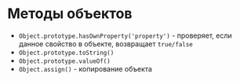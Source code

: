 # Методы объектов

- `Object.prototype.hasOwnProperty('property')` - проверяет, если данное свойство в объекте, возвращает `true/false`
- `Object.prototype.toString()`
- `Object.prototype.valueOf()`
- `Object.assign()` - копирование объекта
